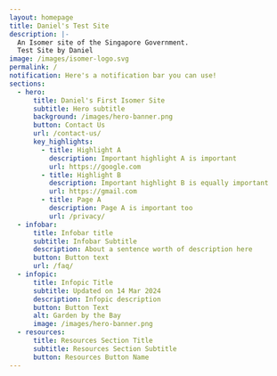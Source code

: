 ```yaml
---
layout: homepage
title: Daniel's Test Site
description: |-
  An Isomer site of the Singapore Government.
  Test Site by Daniel
image: /images/isomer-logo.svg
permalink: /
notification: Here's a notification bar you can use!
sections:
  - hero:
      title: Daniel's First Isomer Site
      subtitle: Hero subtitle
      background: /images/hero-banner.png
      button: Contact Us
      url: /contact-us/
      key_highlights:
        - title: Highlight A
          description: Important highlight A is important
          url: https://google.com
        - title: Highlight B
          description: Important highlight B is equally important
          url: https://gmail.com
        - title: Page A
          description: Page A is important too
          url: /privacy/
  - infobar:
      title: Infobar title
      subtitle: Infobar Subtitle
      description: About a sentence worth of description here
      button: Button text
      url: /faq/
  - infopic:
      title: Infopic Title
      subtitle: Updated on 14 Mar 2024
      description: Infopic description
      button: Button Text
      alt: Garden by the Bay
      image: /images/hero-banner.png
  - resources:
      title: Resources Section Title
      subtitle: Resources Section Subtitle
      button: Resources Button Name
---
```

